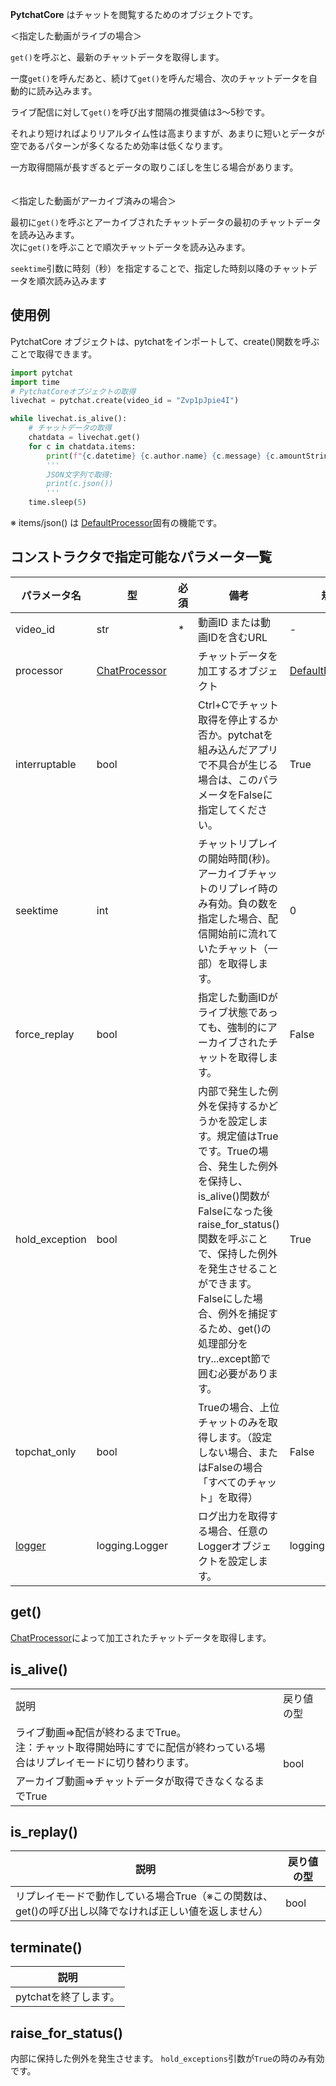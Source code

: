 **PytchatCore** はチャットを閲覧するためのオブジェクトです。<br>

＜指定した動画がライブの場合＞<br>

`get()`を呼ぶと、最新のチャットデータを取得します。<br>

一度`get()`を呼んだあと、続けて`get()`を呼んだ場合、次のチャットデータを自動的に読み込みます。<br>

ライブ配信に対して`get()`を呼び出す間隔の推奨値は3～5秒です。

それより短ければよりリアルタイム性は高まりますが、あまりに短いとデータが空であるパターンが多くなるため効率は低くなります。

一方取得間隔が長すぎるとデータの取りこぼしを生じる場合があります。<br>
<br><br>
＜指定した動画がアーカイブ済みの場合＞

最初に`get()`を呼ぶとアーカイブされたチャットデータの最初のチャットデータを読み込みます。<br>
次に`get()`を呼ぶことで順次チャットデータを読み込みます。

`seektime`引数に時刻（秒）を指定することで、指定した時刻以降のチャットデータを順次読み込みます


## 使用例
PytchatCore オブジェクトは、pytchatをインポートして、create()関数を呼ぶことで取得できます。<br>
```python
import pytchat
import time
# PytchatCoreオブジェクトの取得
livechat = pytchat.create(video_id = "Zvp1pJpie4I")

while livechat.is_alive():
    # チャットデータの取得
    chatdata = livechat.get()
    for c in chatdata.items:
        print(f"{c.datetime} {c.author.name} {c.message} {c.amountString}")
        '''
        JSON文字列で取得:
        print(c.json())
        '''
    time.sleep(5)
```
※ items/json() は [DefaultProcessor](https://github.com/taizan-hokuto/pytchat/wiki/DefaultProcessor_)固有の機能です。


## コンストラクタで指定可能なパラメータ一覧

パラメータ名|型|必須|備考|規定値
---|---|---|---|---
video_id|str|*|動画ID または動画IDを含むURL|-
processor|[ChatProcessor](https://github.com/taizan-hokuto/pytchat/wiki/ChatProcessor)||チャットデータを加工するオブジェクト|[DefaultProcessor](https://github.com/taizan-hokuto/pytchat/wiki/DefaultProcessor_)
interruptable|bool||Ctrl+Cでチャット取得を停止するか否か。pytchatを組み込んだアプリで不具合が生じる場合は、このパラメータをFalseに指定してください。|True
seektime|int| |チャットリプレイの開始時間(秒)。アーカイブチャットのリプレイ時のみ有効。負の数を指定した場合、配信開始前に流れていたチャット（一部）を取得します。|0
force_replay|bool| |指定した動画IDがライブ状態であっても、強制的にアーカイブされたチャットを取得します。|False
hold_exception|bool||内部で発生した例外を保持するかどうかを設定します。規定値はTrueです。Trueの場合、発生した例外を保持し、is_alive()関数がFalseになった後raise_for_status()関数を呼ぶことで、保持した例外を発生させることができます。Falseにした場合、例外を捕捉するため、get()の処理部分をtry...except節で囲む必要があります。|True
topchat_only|bool| |Trueの場合、上位チャットのみを取得します。（設定しない場合、またはFalseの場合「すべてのチャット」を取得）|False
[logger](https://github.com/taizan-hokuto/pytchat/wiki/Logging-pytchat:)|logging.Logger||ログ出力を取得する場合、任意のLoggerオブジェクトを設定します。|logging.NullHandler
## get()
[ChatProcessor](https://github.com/taizan-hokuto/pytchat/wiki/ChatProcessor%E3%81%AE%E3%82%AB%E3%82%B9%E3%82%BF%E3%83%9E%E3%82%A4%E3%82%BA)によって加工されたチャットデータを取得します。


## is_alive()
<table>
	<tbody>
		<tr>
			<td>説明</td>
			<td>戻り値の型</td>
		</tr>
		<tr>
			<td>ライブ動画⇒配信が終わるまでTrue。<br>注：チャット取得開始時にすでに配信が終わっている場合はリプレイモードに切り替わります。</td>
			<td rowspan="2">bool</td>
		</tr>
		<tr>
			<td>アーカイブ動画⇒チャットデータが取得できなくなるまでTrue</td>
		</tr>
	</tbody>
</table>

## is_replay()
説明|戻り値の型
---|---
リプレイモードで動作している場合True（※この関数は、get()の呼び出し以降でなければ正しい値を返しません）|bool



## terminate()
説明|
---|
pytchatを終了します。|


## raise_for_status()
内部に保持した例外を発生させます。
`hold_exceptions`引数が`True`の時のみ有効です。